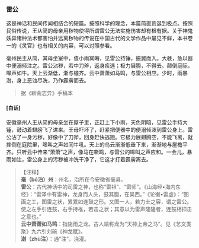 <script type="text/javascript">
    var head = document.getElementsByTagName('head')[0];
    cssURL = '/public/liao.css';
    linkTag = document.createElement('link');
    linkTag.href = cssURL;
    linkTag.setAttribute('type','text/css');
    linkTag.setAttribute('rel','stylesheet');
    head.appendChild(linkTag);
</script>
### 雷公

这是神话和民间传闻相结合的短篇。按照科学的理念，本篇简直荒诞到极点。按照民俗传说，王从简的母亲用秽物使得所谓雷公无法实施伤害却有根有据。关于神鬼妖异诸种法术都害怕并远离秽物的传说在中国古代的文学作品中屡见不鲜，本书卷一的《灵官》也有相关的内容，可以对照参看。

毫州民主从简，其母坐室中，值小雨冥晦，见雷公持锤，振翼而入。大骇，急以器中便溺倾注之。雷公沾秽，若中刀斧，返身疾逃；极力展腾，不得去。颠倒庭际，嗥声如牛。天上云渐低，渐与檐齐。云中萧萧如马鸣，与雷公相应。少时，雨暴澍，身上恶浊尽洗，乃作霹雳而去。

</section>

> 据《聊斋志异》手稿本

#### [白话]
<aside>

安徽亳州人王从简的母亲坐在屋子里，正赶上下小雨，天色阴暗，见雷公手持大锤，鼓动着翅膀飞了进来。王母吓坏了，赶紧把便器中的便溺倾泼到雷公身上。雷公沾了一身污秽，好像中了刀斧，回身赶快逃跑。它极力展翅腾空，不能飞离，就摔倒在庭院里，嗥叫之声如同牛吼。天上的乌云渐渐低垂下来，渐渐地与屋檐平齐。只听云中传来“萧萧”之声，像马在嘶鸣，与雷公的嗥叫之声应和。一会儿，暴雨如注，雷公身上的污秽被冲洗干净了，它这才打着霹雳离去。

</aside>

> 【注释】  
<b>毫（bó泊）州</b>：州名，治所在今安徽省毫县。  
<b>雷公</b>：古代神话中的司雷之神，也称“雷祖”、“雷师”。《山海经•海内东经》：“雷泽中有雷神，龙身而人头，鼓其腹，在吴西。”《论衡•雷虚》：“图画之工，图雷之状，累累如连鼓之形。又图一人，若力士之容，谓之雷公。使之左手引连鼓，右手持椎，若击之状；其意以为雷声隆隆者，连鼓相扣击之意也。”  
<b>云中萧萧如马鸣</b>：指施雨之龙。古人喻称龙为”天神上帝之马”。见《艺文类聚》九六引刘碗《神龙赋》。  
<b>澍（zhù注）</b>：通“注”，浇灌。  
